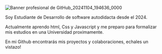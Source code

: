 
  
![Banner profesional de GitHub_20241104_194636_0000](https://github.com/user-attachments/assets/6ca930f0-d937-4b1f-94b9-873c27f7d1cf)


Soy Estudiante de Desarrollo de software autodidacta desde el 2024.

Actualmente aprendo html, Css y Javascript y me preparo para formalizar mis estudios en una Universidad proximamente.

En mi Github encontrarás mis proyectos y colaboraciones, echales un vistazo!


<!---
Jenalydev/Jenalydev is a ✨ special ✨ repository because its `README.md` (this file) appears on your GitHub profile.
You can click the Preview link to take a look at your changes.
--->
